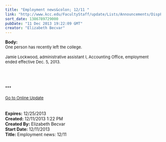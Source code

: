 ```yaml
---
title: "Employment news&colon; 12/11 "
link: "http://www.kcc.edu/FacultyStaff/update/Lists/Announcements/DispForm.aspx?ID=1364"
sort_date: 1386789729000
pubDate: "11 Dec 2013 19:22:09 GMT"
creator: "Elizabeth Becvar"
---
```


<div><b>Body:</b> <div class="ExternalClass00220937C8EE4DC5A6CBDAE2F29DFAE6">
<div><font size="2">One person has recently left the college.</font></div>
<div><font size="2"> </div></font>
<div><font size="2">Jamie Lockwood, administrative assistant I, Accounting Office, employment ended effective Dec. 5, 2013.</font></div>
<div><font size="2"></font> </div>
<div><font size="2"></font> </div>
<div> </div>
<div><font size="2"></font> </div>
<div><font size="2">***</font></div>
<div><font size="2"></font> </div>
<div><font size="2"><a href="/FacultyStaff/update/Pages/dailyupdate.aspx">Go to Online Update</a></font></div>
<div><font size="2"></font> </div>
<div><font size="2"></font> </div></div></div>
<div><b>Expires:</b> 12/25/2013</div>
<div><b>Created:</b> 12/11/2013 1:22 PM</div>
<div><b>Created By:</b> Elizabeth Becvar</div>
<div><b>Start Date:</b> 12/11/2013</div>
<div><b>Title:</b> Employment news: 12/11 </div>
